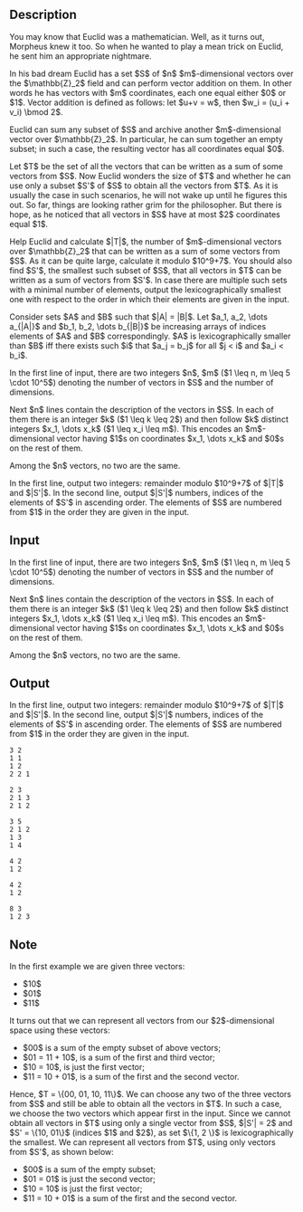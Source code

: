 ## Description

<div><p>You may know that Euclid was a mathematician. Well, as it turns out, Morpheus knew it too. So when he wanted to play a mean trick on Euclid, he sent him an appropriate nightmare. </p><p>In his bad dream Euclid has a set $S$ of $n$ $m$-dimensional vectors over the $\mathbb{Z}_2$ field and can perform vector addition on them. In other words he has vectors with $m$ coordinates, each one equal either $0$ or $1$. Vector addition is defined as follows: let $u+v = w$, then $w_i = (u_i + v_i) \bmod 2$. </p><p>Euclid can sum any subset of $S$ and archive another $m$-dimensional vector over $\mathbb{Z}_2$. In particular, he can sum together an empty subset; in such a case, the resulting vector has all coordinates equal $0$.</p><p>Let $T$ be the set of all the vectors that can be written as a sum of some vectors from $S$. Now Euclid wonders the size of $T$ and whether he can use only a subset $S'$ of $S$ to obtain all the vectors from $T$. As it is usually the case in such scenarios, he will not wake up until he figures this out. So far, things are looking rather grim for the philosopher. But there is hope, as he noticed that all vectors in $S$ have <span class="tex-font-style-bf">at most</span> $2$ coordinates equal $1$. </p><p>Help Euclid and calculate $|T|$, the number of $m$-dimensional vectors over $\mathbb{Z}_2$ that can be written as a sum of some vectors from $S$. As it can be quite large, calculate it modulo $10^9+7$. You should also find $S'$, the <span class="tex-font-style-bf">smallest</span> such subset of $S$, that all vectors in $T$ can be written as a sum of vectors from $S'$. In case there are multiple such sets with a minimal number of elements, output the lexicographically smallest one with respect to the order in which their elements are given in the input. </p><p>Consider sets $A$ and $B$ such that $|A| = |B|$. Let $a_1, a_2, \dots a_{|A|}$ and $b_1, b_2, \dots b_{|B|}$ be increasing arrays of indices elements of $A$ and $B$ correspondingly. $A$ is lexicographically smaller than $B$ iff there exists such $i$ that $a_j = b_j$ for all $j &lt; i$ and $a_i &lt; b_i$.</p></div><div class="input-specification"><p>In the first line of input, there are two integers $n$, $m$ ($1 \leq n, m \leq 5 \cdot 10^5$) denoting the number of vectors in $S$ and the number of dimensions. </p><p>Next $n$ lines contain the description of the vectors in $S$. In each of them there is an integer $k$ ($1 \leq k \leq 2$) and then follow $k$ distinct integers $x_1, \dots x_k$ ($1 \leq x_i \leq m$). This encodes an $m$-dimensional vector having $1$s on coordinates $x_1, \dots x_k$ and $0$s on the rest of them.</p><p>Among the $n$ vectors, no two are the same.</p></div><div class="output-specification"><p>In the first line, output two integers: remainder modulo $10^9+7$ of $|T|$ and $|S'|$. In the second line, output $|S'|$ numbers, indices of the elements of $S'$ in ascending order. The elements of $S$ are numbered from $1$ in the order they are given in the input.</p></div>

## Input

<p>In the first line of input, there are two integers $n$, $m$ ($1 \leq n, m \leq 5 \cdot 10^5$) denoting the number of vectors in $S$ and the number of dimensions. </p><p>Next $n$ lines contain the description of the vectors in $S$. In each of them there is an integer $k$ ($1 \leq k \leq 2$) and then follow $k$ distinct integers $x_1, \dots x_k$ ($1 \leq x_i \leq m$). This encodes an $m$-dimensional vector having $1$s on coordinates $x_1, \dots x_k$ and $0$s on the rest of them.</p><p>Among the $n$ vectors, no two are the same.</p>

## Output

<p>In the first line, output two integers: remainder modulo $10^9+7$ of $|T|$ and $|S'|$. In the second line, output $|S'|$ numbers, indices of the elements of $S'$ in ascending order. The elements of $S$ are numbered from $1$ in the order they are given in the input.</p>





```input1
3 2
1 1
1 2
2 2 1
```




```input2
2 3
2 1 3
2 1 2
```




```input3
3 5
2 1 2
1 3
1 4
```




```output1
4 2
1 2
```




```output2
4 2
1 2
```




```output3
8 3
1 2 3
```



## Note

<p>In the first example we are given three vectors: </p><ul> <li> $10$ </li><li> $01$ </li><li> $11$ </li></ul><p>It turns out that we can represent all vectors from our $2$-dimensional space using these vectors: </p><ul> <li> $00$ is a sum of the empty subset of above vectors; </li><li> $01 = 11 + 10$, is a sum of the first and third vector; </li><li> $10 = 10$, is just the first vector; </li><li> $11 = 10 + 01$, is a sum of the first and the second vector. </li></ul><p>Hence, $T = \{00, 01, 10, 11\}$. We can choose any two of the three vectors from $S$ and still be able to obtain all the vectors in $T$. In such a case, we choose the two vectors which appear first in the input. Since we cannot obtain all vectors in $T$ using only a single vector from $S$, $|S'| = 2$ and $S' = \{10, 01\}$ (indices $1$ and $2$), as set $\{1, 2 \}$ is lexicographically the smallest. We can represent all vectors from $T$, using only vectors from $S'$, as shown below: </p><ul> <li> $00$ is a sum of the empty subset; </li><li> $01 = 01$ is just the second vector; </li><li> $10 = 10$ is just the first vector; </li><li> $11 = 10 + 01$ is a sum of the first and the second vector. </li></ul>
